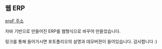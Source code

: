 ## 웹 ERP
[erpF 주소](http:erpf.cafe24.com)

자바 기반으로 만들어진 ERP를 웹형식으로 바꾸어 만들었습니다.

링크를 통해 들어가시면 포토폴리오의 설명과 데모버젼이 들어있습니다. 감사합니다 :)
